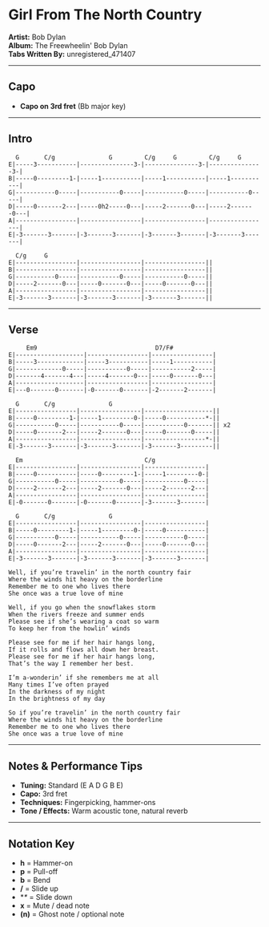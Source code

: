 # Girl From The North Country

**Artist:** Bob Dylan  
**Album:** The Freewheelin' Bob Dylan  
**Tabs Written By:** unregistered_471407  

---

## Capo

- **Capo on 3rd fret** (Bb major key)

---

## Intro

```plaintext
  G       C/g               G         C/g     G         C/g     G
E|-----3-----------|---------------3-|---------------3-|---------------3-|
B|-----0---------1-|-----1-----------|-----1-----------|-----1-----------|
G|-----------0-----|-----------0-----|-----------0-----|-----------0-----|
D|-----0-------2---|-----0h2-----0---|-----2-------0---|-----2-------0---|
A|-----------------|-----------------|-----------------|-----------------|
E|-3-------3-------|-3-------3-------|-3-------3-------|-3-------3-------|

  C/g     G
E|-----------------|-----------------|-----------------||
B|-----------------|-----------------|-----------------||
G|-----------0-----|-----------0-----|-----------0-----||
D|-----2-------0---|-----0-------0---|-----0-------0---||
A|-----------------|-----------------|-----------------||
E|-3-------3-------|-3-------3-------|-3-------3-------||
```

---

## Verse

```plaintext
     Em9                                 D7/F#
E|-------------------|-----------------|-----------------|
B|-----3-------------|-----3-----------|-----1-----------|
G|-------------0-----|-----------0-----|-----------2-----|
D|-------4-------4---|-----4-------0---|-----0-------0---|
A|-------------------|-----------------|-----------------|
E|---0-------0-------|-0-------0-------|-2-------2-------|
```

```plaintext
  G       C/g               G
E|-----------------|-----------------|-------------------||
B|-----0---------1-|-----1---------0-|-----0-----------*-||
G|-----------0-----|-----------0-----|-----------0-------|| x2
D|-----0-------2---|-----2-------0---|-----0-------0-----||
A|-----------------|-----------------|-----------------*-||
E|-3-------3-------|-3-------3-------|-3-------3---------||
```

```plaintext
  Em                                  C/g
E|-----------------|-----------------|-----------------|
B|-----0-----------|-----0---------1-|-----1---------0-|
G|-----------0-----|-----------0-----|-----------0-----|
D|-----2-------2---|-----2-------0---|-----2-------2---|
A|-----------------|-----------------|-----------------|
E|-0-------0-------|-0-------0-------|-3-------3-------|
```

```plaintext
  G       C/g               G
E|-----------------|-----------------|-----------------|
B|-----0---------1-|-----1---------0-|-----0-----------|
G|-----------0-----|-----------0-----|-----------0-----|
D|-----0-------2---|-----2-------0---|-----0-------0---|
A|-----------------|-----------------|-----------------|
E|-3-------3-------|-3-------3-------|-3-------3-------|
```

```plaintext
Well, if you’re travelin’ in the north country fair
Where the winds hit heavy on the borderline
Remember me to one who lives there
She once was a true love of mine

Well, if you go when the snowflakes storm
When the rivers freeze and summer ends
Please see if she’s wearing a coat so warm
To keep her from the howlin’ winds

Please see for me if her hair hangs long,
If it rolls and flows all down her breast.
Please see for me if her hair hangs long,
That’s the way I remember her best.

I’m a-wonderin’ if she remembers me at all
Many times I’ve often prayed
In the darkness of my night
In the brightness of my day

So if you’re travelin’ in the north country fair
Where the winds hit heavy on the borderline
Remember me to one who lives there
She once was a true love of mine
```

---

## Notes & Performance Tips

- **Tuning:** Standard (E A D G B E)  
- **Capo:** 3rd fret  
- **Techniques:** Fingerpicking, hammer-ons  
- **Tone / Effects:** Warm acoustic tone, natural reverb  

---

## Notation Key

- **h** = Hammer-on  
- **p** = Pull-off  
- **b** = Bend  
- **/** = Slide up  
- **\** = Slide down  
- **x** = Mute / dead note  
- **(n)** = Ghost note / optional note

